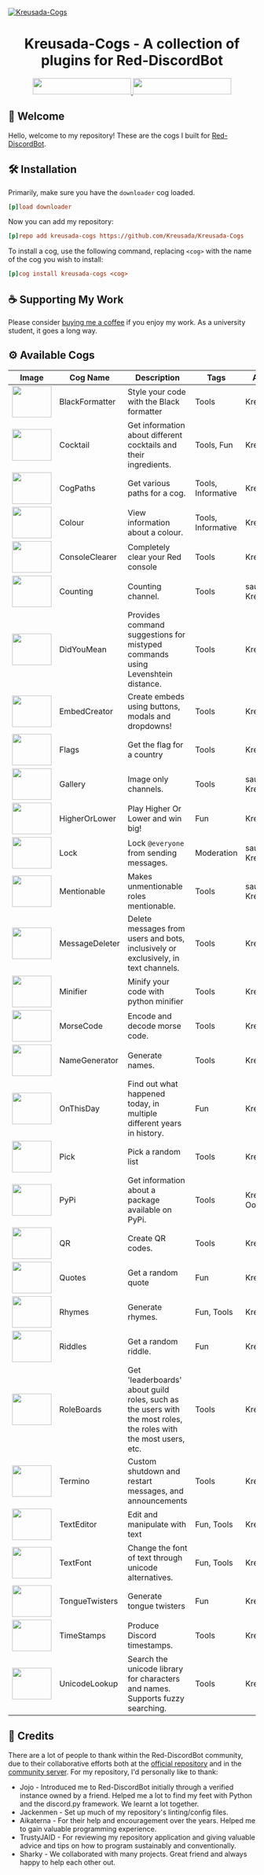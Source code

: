 [![Kreusada-Cogs](https://raw.githubusercontent.com/Kreusada/Kreusada-Cogs/refs/heads/master/.github/resources/kreusadacogs-artwork3.png)](https://github.com/Kreusada/Kreusada-Cogs)
<h1 align="center">
  <b>Kreusada-Cogs</b> - A collection of plugins for Red-DiscordBot
  <br>
</h1>

<div align="center">
  <a href="https://discord.gg/GET4DVk">
  <img src="https://img.shields.io/badge/Cog%20Support%20Server-ed3929?logo=discord&logoColor=ffffff" width="200" height=33>
  </a>
  <a href="https://discord.gg/JmCFyq7">
  <img src="https://img.shields.io/badge/Personal%20Server-5865F2?logo=discord&logoColor=ffffff" width="200" height=33>
  </a>
</div>

## 👋 Welcome

Hello, welcome to my repository! These are the cogs I built for [Red-DiscordBot](https://github.com/Cog-Creators/Red-DiscordBot).

## 🛠️ Installation

Primarily, make sure you have the `downloader` cog loaded.

```ini
[p]load downloader
```

Now you can add my repository:

```ini
[p]repo add kreusada-cogs https://github.com/Kreusada/Kreusada-Cogs
```

To install a cog, use the following command, replacing `<cog>` with the name of the cog you wish to install:

```ini
[p]cog install kreusada-cogs <cog>
```

## ☕ Supporting My Work

Please consider [buying me a coffee](https://ko-fi.com/kreusada) if you enjoy my work. As a university student, it goes a long way.

## ⚙️ Available Cogs

| Image                                                                                                           | Cog Name        | Description                                                                                                         | Tags               | Authors                 |
|-----------------------------------------------------------------------------------------------------------------|-----------------|---------------------------------------------------------------------------------------------------------------------|--------------------|-------------------------|
| <img src="https://cdn0.iconfinder.com/data/icons/small-n-flat/24/678123-file-code-256.png" width="80" height="64"> | BlackFormatter  | Style your code with the Black formatter                                                                           | Tools              | Kreusada               |
| <img src="https://cdn0.iconfinder.com/data/icons/summer-26/512/Cocktail-256.png" width="80" height="64">          | Cocktail        | Get information about different cocktails and their ingredients.                                                   | Tools, Fun         | Kreusada               |
| <img src="https://cdn1.iconfinder.com/data/icons/maps-and-navigation-free/32/Maps_Maps_Navigation_Compass_Arrow_Path-24-256.png" width="80" height="64"> | CogPaths        | Get various paths for a cog.                                                                                       | Tools, Informative | Kreusada               |
| <img src="https://cdn1.iconfinder.com/data/icons/office-icons-17/512/ilustracoes_04-07-256.png" width="80" height="64"> | Colour          | View information about a colour.                                                                                   | Tools, Informative | Kreusada               |
| <img src="https://cdn3.iconfinder.com/data/icons/simple2/MS-DOS-Application.png" width="80" height="64">          | ConsoleClearer  | Completely clear your Red console                                                                                  | Tools              | Kreusada               |
| <img src="https://cdn-icons-png.freepik.com/256/1378/1378209.png?semt=ais_hybrid" width="80" height="64"> | Counting        | Counting channel.                                                                                                  | Tools              | saurichable, Kreusada  |
 <img src="https://cdn-icons-png.freepik.com/256/9186/9186423.png?semt=ais_hybrid" width="80" height="64"> | DidYouMean       | Provides command suggestions for mistyped commands using Levenshtein distance. | Tools | Kreusada
| <img src="https://cdn-icons-png.flaticon.com/512/1833/1833115.png" width="80" height="64"> | EmbedCreator    | Create embeds using buttons, modals and dropdowns!                                                                 | Tools              | Kreusada               |
| <img src="https://cdn1.iconfinder.com/data/icons/prettyoffice8/256/Flag-blue.png" width="80" height="64"> | Flags           | Get the flag for a country                                                                                         | Tools              | Kreusada               |
| <img src="https://cdn4.iconfinder.com/data/icons/social-media-logos-6/512/66-photo-256.png" width="80" height="64">    | Gallery         | Image only channels.                                                                                               | Tools              | saurichable, Kreusada  |
| <img src="https://cdn1.iconfinder.com/data/icons/DarkGlass_Reworked/128x128/apps/package_games_card.png" width="80" height="64"> | HigherOrLower   | Play Higher Or Lower and win big!                                                                                  | Fun                | Kreusada               |
| <img src="https://cdn4.iconfinder.com/data/icons/essentials-72/24/008_-_Lock-256.png" width="80" height="64">     | Lock            | Lock `@everyone` from sending messages.                                                                            | Moderation         | saurichable, Kreusada  |
| <img src="https://cdn2.iconfinder.com/data/icons/circle-icons-1/64/email-256.png" width="80" height="64">         | Mentionable     | Makes unmentionable roles mentionable.                                                                             | Tools              | saurichable, Kreusada  |
| <img src="https://cdn4.iconfinder.com/data/icons/essentials-74/24/013_-_Trash-256.png" width="80" height="64">    | MessageDeleter  | Delete messages from users and bots, inclusively or exclusively, in text channels.                                 | Tools              | Kreusada               |
| <img src="https://cdn3.iconfinder.com/data/icons/free-ui-set-1/64/minimize-256.png" width="80" height="64">       | Minifier        | Minify your code with python minifier                                                                              | Tools              | Kreusada               |
| <img src="https://cdn2.iconfinder.com/data/icons/krispicons-modern-flat-icons-freebie/111/3.png" width="80" height="64"> | MorseCode       | Encode and decode morse code.                                                                                      | Tools              | Kreusada               |
| <img src="https://cdn2.iconfinder.com/data/icons/documents-31/512/VCF.png" width="80" height="64">                | NameGenerator   | Generate names.                                                                                                    | Tools              | Kreusada               |
| <img src="https://cdn3.iconfinder.com/data/icons/fantasy-and-role-play-game-adventure-quest/512/Castle-256.png" width="80" height="64"> | OnThisDay       | Find out what happened today, in multiple different years in history.                                              | Fun                | Kreusada               |
| <img src="https://cdn3.iconfinder.com/data/icons/iconpark-vol-6/48/point-out-256.png" width="80" height="64">     | Pick            | Pick a random list                                                                                                | Tools              | Kreusada               |
| <img src="https://cdn3.iconfinder.com/data/icons/logos-and-brands-adobe/512/267_Python-256.png" width="80" height="64"> | PyPi            | Get information about a package available on PyPi.                                                                 | Tools              | Kreusada, OofChair     |
| <img src="https://cdn2.iconfinder.com/data/icons/mobile-user-interface-flat/64/29-qr_code-256.png" width="80" height="64"> | QR              | Create QR codes.                                                                                                   | Tools              | Kreusada               |
| <img src="https://cdn1.iconfinder.com/data/icons/anchor/128/quote.png" width="80" height="64">                   | Quotes          | Get a random quote                                                                                                | Fun                | Kreusada               |
| <img src="https://cdn4.iconfinder.com/data/icons/small-n-flat/24/book-256.png" width="80" height="64">           | Rhymes          | Generate rhymes.                                                                                                   | Fun, Tools         | Kreusada               |
| <img src="https://cdn1.iconfinder.com/data/icons/business-456/500/processing-256.png" width="80" height="64">     | Riddles         | Get a random riddle.                                                                                               | Fun                | Kreusada               |
| <img src="https://cdn4.iconfinder.com/data/icons/essentials-74/24/018_-_Chart-256.png" width="80" height="64">    | RoleBoards      | Get 'leaderboards' about guild roles, such as the users with the most roles, the roles with the most users, etc.   | Tools              | Kreusada               |
| <img src="https://cdn4.iconfinder.com/data/icons/VistaICO_Toolbar-Icons/256/Symbol-Stop.png" width="80" height="64"> | Termino         | Custom shutdown and restart messages, and announcements                                                            | Tools              | Kreusada               |
| <img src="https://cdn4.iconfinder.com/data/icons/business-and-finance-colorful-free-hand-drawn-set/100/message_open-256.png" width="80" height="64"> | TextEditor      | Edit and manipulate with text                                                                                      | Fun, Tools         | Kreusada               |
| <img src="https://cdn1.iconfinder.com/data/icons/book_mac/256/Font_Book_Alt.png" width="80" height="64">         | TextFont        | Change the font of text through unicode alternatives.                                                              | Fun, Tools         | Kreusada               |
| <img src="https://cdn4.iconfinder.com/data/icons/smileys-for-fun/128/smiley__10-256.png" width="80" height="64"> | TongueTwisters  | Generate tongue twisters                                                                                           | Fun                | Kreusada               |
| <img src="https://cdn0.iconfinder.com/data/icons/small-n-flat/24/678120-calendar-clock-256.png" width="80" height="64"> | TimeStamps      | Produce Discord timestamps.                                                                                       | Tools              | Kreusada               |
| <img src="https://cdn1.iconfinder.com/data/icons/unicons-line-vol-4/24/letter-japanese-a-256.png" width="80" height="64"> | UnicodeLookup   | Search the unicode library for characters and names. Supports fuzzy searching.                                    | Tools              | Kreusada               |

## 🤝 Credits

There are a lot of people to thank within the Red-DiscordBot community, due to their collaborative efforts both at the [official repository](https://github.com/Cog-Creators/Red-DiscordBot) and in the [community server](https://discord.gg/red). For my repository, I'd personally like to thank:

- Jojo - Introduced me to Red-DiscordBot initially through a verified instance owned by a friend. Helped me a lot to find my feet with Python and the discord.py framework. We learnt a lot together.
- Jackenmen - Set up much of my repository's linting/config files.
- Aikaterna - For their help and encouragement over the years. Helped me to gain valuable programming experience.
- TrustyJAID - For reviewing my repository application and giving valuable advice and tips on how to program sustainably and conventionally.
- Sharky - We collaborated with many projects. Great friend and always happy to help each other out.


